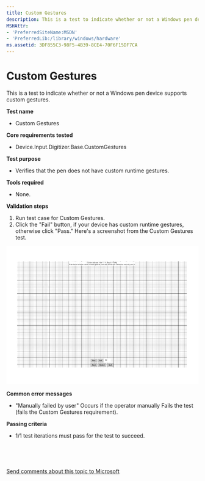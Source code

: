 ```yaml
---
title: Custom Gestures
description: This is a test to indicate whether or not a Windows pen device supports custom gestures.
MSHAttr:
- 'PreferredSiteName:MSDN'
- 'PreferredLib:/library/windows/hardware'
ms.assetid: 3DF855C3-98F5-4B39-8CE4-70F6F15DF7CA
---
```


# Custom Gestures


This is a test to indicate whether or not a Windows pen device supports custom gestures.

**Test name**

-   Custom Gestures

**Core requirements tested**

-   Device.Input.Digitizer.Base.CustomGestures

**Test purpose**

-   Verifies that the pen does not have custom runtime gestures.

**Tools required**

-   None.

**Validation steps**

1. Run test case for Custom Gestures.
2. Click the "Fail" button, if your device has custom runtime gestures, otherwise click "Pass."
Here's a screenshot from the Custom Gestures test.

![screenshot from the custom gestures test for a windows pen device.](../images/pen-test-custgesture.png)

**Common error messages**

-   "Manually failed by user"
    Occurs if the operator manually Fails the test (fails the Custom Gestures requirement).

**Passing criteria**

-   1/1 test iterations must pass for the test to succeed.

 

 

[Send comments about this topic to Microsoft](mailto:wsddocfb@microsoft.com?subject=Documentation%20feedback%20%5Bp_WEG_Hardware\p_weg_hardware%5D:%20Custom%20Gestures%20%20RELEASE:%20%2811/28/2016%29&body=%0A%0APRIVACY%20STATEMENT%0A%0AWe%20use%20your%20feedback%20to%20improve%20the%20documentation.%20We%20don't%20use%20your%20email%20address%20for%20any%20other%20purpose,%20and%20we'll%20remove%20your%20email%20address%20from%20our%20system%20after%20the%20issue%20that%20you're%20reporting%20is%20fixed.%20While%20we're%20working%20to%20fix%20this%20issue,%20we%20might%20send%20you%20an%20email%20message%20to%20ask%20for%20more%20info.%20Later,%20we%20might%20also%20send%20you%20an%20email%20message%20to%20let%20you%20know%20that%20we've%20addressed%20your%20feedback.%0A%0AFor%20more%20info%20about%20Microsoft's%20privacy%20policy,%20see%20http://privacy.microsoft.com/default.aspx. "Send comments about this topic to Microsoft")




